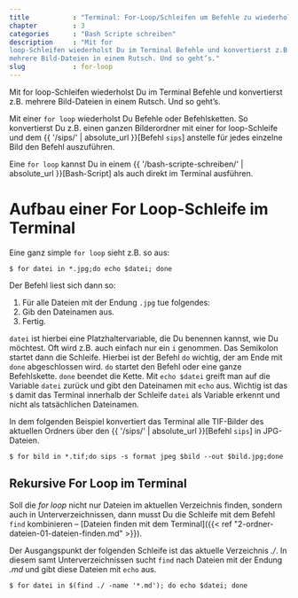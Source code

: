 ```yaml
---
title           : "Terminal: For-Loop/Schleifen um Befehle zu wiederholen"
chapter         : 3
categories      : "Bash Scripte schreiben"
description     : "Mit for
loop-Schleifen wiederholst Du im Terminal Befehle und konvertierst z.B.
mehrere Bild-Dateien in einem Rutsch. Und so geht’s."
slug            : for-loop
---
```

Mit for loop-Schleifen wiederholst Du im Terminal Befehle und
konvertierst z.B. mehrere Bild-Dateien in einem Rutsch. Und so geht’s.
<!--more-->

Mit einer `for loop` wiederholst Du Befehle oder Befehlsketten. So
konvertierst Du z.B. einen ganzen Bilderordner mit einer for
loop-Schleife und dem {{ '/sips/' | absolute\_url }}\[Befehl `sips`\]
anstelle für jedes einzelne Bild den Befehl auszuführen.

Eine `for loop` kannst Du in einem {{ '/bash-scripte-schreiben/' |
absolute\_url }}\[Bash-Script\] als auch direkt im Terminal ausführen.

# Aufbau einer For Loop-Schleife im Terminal

Eine ganz simple `for loop` sieht z.B. so aus:

    $ for datei in *.jpg;do echo $datei; done

Der Befehl liest sich dann so:

1.  Für alle Dateien mit der Endung `.jpg` tue folgendes:
2.  Gib den Dateinamen aus.
3.  Fertig.

`datei` ist hierbei eine Platzhaltervariable, die Du benennen kannst,
wie Du möchtest. Oft wird z.B. auch einfach nur ein `i` genommen. Das
Semikolon startet dann die Schleife. Hierbei ist der Befehl `do`
wichtig, der am Ende mit `done` abgeschlossen wird. `do` startet den
Befehl oder eine ganze Befehlskette. `done` beendet die Kette. Mit `echo
$datei` greift man auf die Variable `datei` zurück und gibt den
Dateinamen mit `echo` aus. Wichtig ist das `$` damit das Terminal
innerhalb der Schleife `datei` als Variable erkennt und nicht als
tatsächlichen Dateinamen.

In dem folgenden Beispiel konvertiert das Terminal alle TIF-Bilder des
aktuellen Ordners über den {{ '/sips/' | absolute\_url }}\[Befehl
`sips`\] in
    JPG-Dateien.

    $ for bild in *.tif;do sips -s format jpeg $bild --out $bild.jpg;done

## Rekursive For Loop im Terminal

Soll die _for loop_ nicht nur Dateien im aktuellen Verzeichnis finden, sondern auch in Unterverzeichnissen, dann musst Du die Schleife mit dem Befehl `find` kombinieren – [Dateien finden mit dem Terminal]({{< ref "2-ordner-dateien-01-dateien-finden.md" >}}).

Der Ausgangspunkt der folgenden Schleife ist das aktuelle Verzeichnis _./_. In diesem samt Unterverzeichnissen sucht `find` nach Dateien mit der Endung _.md_ und gibt diese Dateien mit `echo` aus.

    $ for datei in $(find ./ -name '*.md'); do echo $datei; done




